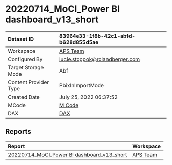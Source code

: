 



# 20220714_MoCI_Power BI dashboard_v13_short

|Dataset ID|83964e33-1f8b-42c1-abfd-b628d855d5ae|
| :--- | :--- |
|Workspace|[APS Team](../Workspaces/APS-Team.md)|
|Configured By|lucie.stoppok@rolandberger.com|
|Target Storage Mode|Abf|
|Content Provider Type|PbixInImportMode|
|Created Date|July 25, 2022 06:37:52|
|MCode|[M Code](./20220714_MoCI_Power-BI-dashboard_v13_short/mcode.md)|
|DAX|[DAX](./20220714_MoCI_Power-BI-dashboard_v13_short/dax.md)|

## Reports

|Report|Workspace|
| :--- | :--- |
|[20220714_MoCI_Power BI dashboard_v13_short](../Reports/20220714_MoCI_Power-BI-dashboard_v13_short.md)|[APS Team](../Workspaces/APS-Team.md)|
